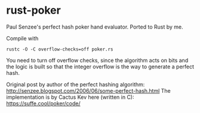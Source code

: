 # rust-poker
Paul Senzee's perfect hash poker hand evaluator. Ported to Rust by me.

Compile with 

    rustc -O -C overflow-checks=off poker.rs

You need to turn off overflow checks, since the algorithm acts on bits and the logic is built so that the integer overflow is the way to generate a perfect hash.

Original post by author of the perfect hashing algorithm: http://senzee.blogspot.com/2006/06/some-perfect-hash.html
The implementation is by Cactus Kev here (written in C): https://suffe.cool/poker/code/
